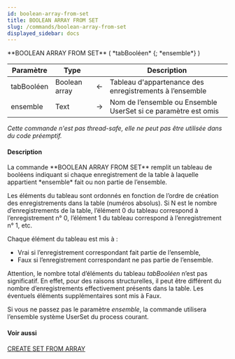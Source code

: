 ```yaml
---
id: boolean-array-from-set
title: BOOLEAN ARRAY FROM SET
slug: /commands/boolean-array-from-set
displayed_sidebar: docs
---
```


<!--REF #_command_.BOOLEAN ARRAY FROM SET.Syntax-->**BOOLEAN ARRAY FROM SET** ( *tabBooléen* {; *ensemble*} )<!-- END REF-->
<!--REF #_command_.BOOLEAN ARRAY FROM SET.Params-->
| Paramètre | Type |  | Description |
| --- | --- | --- | --- |
| tabBooléen | Boolean array | &#8592; | Tableau d'appartenance des enregistrements à l’ensemble |
| ensemble | Text | &#8594;  | Nom de l’ensemble ou Ensemble UserSet si ce paramètre est omis |

<!-- END REF-->

*Cette commande n'est pas thread-safe, elle ne peut pas être utilisée dans du code préemptif.*


#### Description 

<!--REF #_command_.BOOLEAN ARRAY FROM SET.Summary-->La commande **BOOLEAN ARRAY FROM SET** remplit un tableau de booléens indiquant si chaque enregistrement de la table à laquelle appartient *ensemble* fait ou non partie de l’ensemble.<!-- END REF-->

Les éléments du tableau sont ordonnés en fonction de l’ordre de création des enregistrements dans la table (numéros absolus). Si N est le nombre d’enregistrements de la table, l’élément 0 du tableau correspond à l’enregistrement n° 0, l’élément 1 du tableau correspond à l’enregistrement n° 1, etc. 

Chaque élément du tableau est mis à :

* Vrai si l’enregistrement correspondant fait partie de l’ensemble,
* Faux si l’enregistrement correspondant ne pas partie de l’ensemble.

Attention, le nombre total d’éléments du tableau *tabBooléen* n’est pas significatif. En effet, pour des raisons structurelles, il peut être différent du nombre d’enregistrements effectivement présents dans la table. Les éventuels éléments supplémentaires sont mis à Faux.

Si vous ne passez pas le paramètre *ensemble*, la commande utilisera l’ensemble système UserSet du process courant.

#### Voir aussi 

[CREATE SET FROM ARRAY](create-set-from-array.md)  
